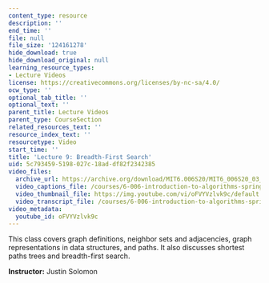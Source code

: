 ```yaml
---
content_type: resource
description: ''
end_time: ''
file: null
file_size: '124161278'
hide_download: true
hide_download_original: null
learning_resource_types:
- Lecture Videos
license: https://creativecommons.org/licenses/by-nc-sa/4.0/
ocw_type: ''
optional_tab_title: ''
optional_text: ''
parent_title: Lecture Videos
parent_type: CourseSection
related_resources_text: ''
resource_index_text: ''
resourcetype: Video
start_time: ''
title: 'Lecture 9: Breadth-First Search'
uid: 5c793459-5198-027c-18ad-df82f2342385
video_files:
  archive_url: https://archive.org/download/MIT6.006S20/MIT6_006S20_03_05_Lecture_9_300k.mp4
  video_captions_file: /courses/6-006-introduction-to-algorithms-spring-2020/45f2aafeec5e5d80b2550bf31e3b8870_oFVYVzlvk9c.vtt
  video_thumbnail_file: https://img.youtube.com/vi/oFVYVzlvk9c/default.jpg
  video_transcript_file: /courses/6-006-introduction-to-algorithms-spring-2020/ba6f7683ee058482cacfdc32bdf30e49_oFVYVzlvk9c.pdf
video_metadata:
  youtube_id: oFVYVzlvk9c
---
```


This class covers graph definitions, neighbor sets and adjacencies, graph representations in data structures, and paths. It also discusses shortest paths trees and breadth-first search.

**Instructor:** Justin Solomon

